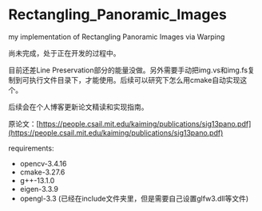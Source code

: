 # Rectangling_Panoramic_Images
my implementation of Rectangling Panoramic Images via Warping

尚未完成，处于正在开发的过程中。

目前还差Line Preservation部分的能量没做。另外需要手动把img.vs和img.fs复制到可执行文件目录下，才能使用。后续可以研究下怎么用cmake自动实现这个。

后续会在个人博客更新论文精读和实现指南。

原论文：[https://people.csail.mit.edu/kaiming/publications/sig13pano.pdf](https://people.csail.mit.edu/kaiming/publications/sig13pano.pdf)

requirements:
- opencv-3.4.16
- cmake-3.27.6
- g++-13.1.0
- eigen-3.3.9
- opengl-3.3 (已经在include文件夹里，但是需要自己设置glfw3.dll等文件)
